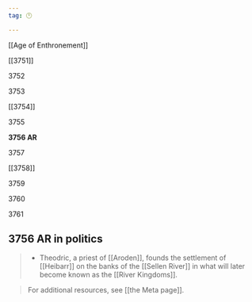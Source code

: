 ```yaml
---
tag: 🕛

---
```

[[Age of Enthronement]]


[[3751]]

3752

3753

[[3754]]

3755

**3756 AR**

3757

[[3758]]

3759

3760

3761



## 3756 AR in politics

>  - Theodric, a priest of [[Aroden]], founds the settlement of [[Heibarr]] on the banks of the [[Sellen River]] in what will later become known as the [[River Kingdoms]].

>  For additional resources, see [[the Meta page]].




